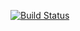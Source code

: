 [![Build Status](https://travis-ci.com/Tenz331/Movie2.svg?branch=main)](https://travis-ci.com/Tenz331/Movie2)

